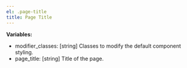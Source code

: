 ```yaml
---
el: .page-title
title: Page Title
---
```


__Variables:__
* modifier_classes: [string] Classes to modify the default component styling.
* page_title: [string] Title of the page.
